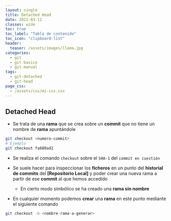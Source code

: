 ```yaml
---
layout: single
title: Detached Head
date: 2022-03-12
classes: wide
toc: true
toc_label: "Tabla de contenido"
toc_icon: "clipboard-list"
header:
  teaser: /assets/images/llama.jpg
categories:
  - git
  - git-basico
  - git-manual
tags:
  - git-detached 
  - git-head 
page_css: 
  - /assets/css/mi-css.css
---
```

 
## Detached Head

* Se trata de una **rama** que se crea sobre un **commit** que no tiene un nombre de **rama** apuntándole
  
```bash
git checkout <numero-commit>
# Ejemplo
git checkout fa680ad2
```

* Se realiza el comando ``checkout`` sobre el ``SHA-1`` del ``commit en cuestión``

* Se suele hacer para inspeccionar los **ficheros** en un punto del **historial de commits** del **[Repositorio Local]** y poder crear una nueva rama a partir de ese **commit** al que hemos accedido
  * En cierto modo simbólico se ha creado una **rama sin nombre**

* En cualquier momento podemos **crear** una **rama** en este punto mediante el siguiente comando

```bash
git checkout -b <nombre-rama-a-generar>
```
